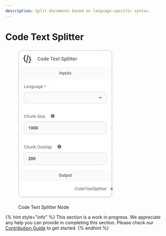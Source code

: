 ```yaml
---
description: Split documents based on language-specific syntax.
---
```


# Code Text Splitter

<figure><img src="../../../.gitbook/assets/image--151-.png" alt="" width="296"><figcaption><p>Code Text Splitter Node</p></figcaption></figure>

{% hint style="info" %}
This section is a work in progress. We appreciate any help you can provide in completing this section. Please check our [Contribution Guide](../../../contributing/) to get started.
{% endhint %}
